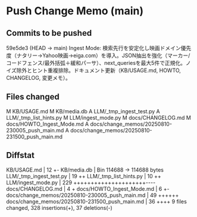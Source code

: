 # Push Change Memo (main)

## Commits to be pushed
59e5de3 (HEAD -> main) Ingest Mode: 検索先行を安定化し映画ドメイン優先度（ナタリー→Yahoo映画→eiga.com）を導入。JSON抽出を強化（マーカー/コードフェンス/最外括弧＋緩和パーサ）、next_queriesを最大5件で正規化。ノイズ除外とヒント重複排除。ドキュメント更新（KB/USAGE.md, HOWTO, CHANGELOG, 変更メモ）。

## Files changed
M	KB/USAGE.md
M	KB/media.db
A	LLM/_tmp_ingest_test.py
A	LLM/_tmp_list_hints.py
M	LLM/ingest_mode.py
M	docs/CHANGELOG.md
M	docs/HOWTO_Ingest_Mode.md
A	docs/change_memos/20250810-230005_push_main.md
A	docs/change_memos/20250810-231500_push_main.md

## Diffstat
 KB/USAGE.md                                    |  12 +-
 KB/media.db                                    | Bin 114688 -> 114688 bytes
 LLM/_tmp_ingest_test.py                        |  19 ++
 LLM/_tmp_list_hints.py                         |  10 ++
 LLM/ingest_mode.py                             | 229 +++++++++++++++++++++----
 docs/CHANGELOG.md                              |   4 +
 docs/HOWTO_Ingest_Mode.md                      |   6 +-
 docs/change_memos/20250810-230005_push_main.md |  49 ++++++
 docs/change_memos/20250810-231500_push_main.md |  36 ++++
 9 files changed, 328 insertions(+), 37 deletions(-)
